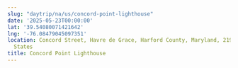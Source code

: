 ```yaml
---
slug: "daytrip/na/us/concord-point-lighthouse"
date: '2025-05-23T00:00:00'
lat: '39.54080071421642'
lng: '-76.08479045097351'
location: Concord Street, Havre de Grace, Harford County, Maryland, 21902, United
  States
title: Concord Point Lighthouse
---
```




